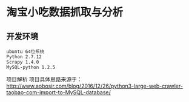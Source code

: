 淘宝小吃数据抓取与分析
====
开发环境
--------
    ubuntu 64位系统
    Python 2.7.12
    Scrapy 1.4.0
    MySQL-python 1.2.5

项目解析
    项目具体思路来源于： http://www.aobosir.com/blog/2016/12/26/python3-large-web-crawler-taobao-com-import-to-MySQL-database/


